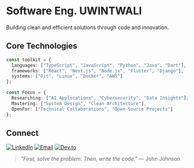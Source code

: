 # Software Eng. UWINTWALI



Building clean and efficient solutions through code and innovation.


## Core Technologies
```typescript
const toolkit = {
  languages: ["TypeScript", "JavaScript", "Python", "Java", "Dart"],
  frameworks: ["React", "Next.js", "Node.js", "Flutter", "Django"],
  systems: ["Git", "Linux", "Docker", "AWS"]
};
```


```typescript
const Focus = {
  Researching: ["AI Applications", "Cybersecurity", "Data Insights"],
  Mastering: ["System Design", "Clean Architecture"],
  OpenFor: ["Technical Collaborations", "Open-Source Projects"]
};
```

## Connect

[![LinkedIn](https://img.shields.io/badge/LinkedIn-Connect-blue?style=for-the-badge&logo=linkedin)](https://www.linkedin.com/in/uwintwali-jean-de-dieu-b12130271/)
[![Email](https://img.shields.io/badge/Email-Contact%20Me-critical?style=for-the-badge&logo=microsoft-outlook)](mailto:uwintwali.umd@outlook.com)
[![Dev.to](https://img.shields.io/badge/Dev.to-Blog-0A0A0A?style=for-the-badge&logo=dev.to&logoColor=white)](https://dev.to/uwintwalijean)


> _"First, solve the problem. Then, write the code."_ — John Johnson
